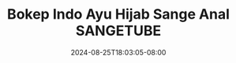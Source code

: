 --- 
title: "Bokep Indo Ayu Hijab Sange Anal  SANGETUBE"
description: "download bokeh Bokep Indo Ayu Hijab Sange Anal  SANGETUBE   full  "
date: 2024-08-25T18:03:05-08:00
file_code: "kit4y7p2ap3t"
draft: false
cover: "w7l0x0ikc4gnh942.jpg"
tags: ["Bokep", "Indo", "Ayu", "Hijab", "Sange", "Anal", "SANGETUBE", "bokep-indo", "bokep-viral", "bokep-ig"]
length: 305
fld_id: "1483139"
foldername: "Anal indo"
categories: ["Anal indo"]
views: 0
---